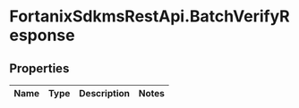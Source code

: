 # FortanixSdkmsRestApi.BatchVerifyResponse

## Properties
Name | Type | Description | Notes
------------ | ------------- | ------------- | -------------


